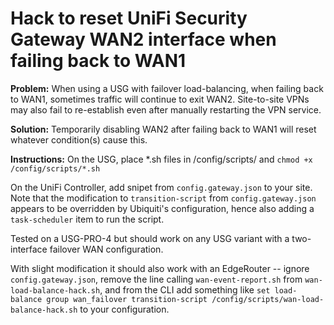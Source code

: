 # Hack to reset UniFi Security Gateway WAN2 interface when failing back to WAN1

**Problem:** When using a USG with failover load-balancing, when failing back to WAN1, sometimes traffic will continue to exit WAN2. Site-to-site VPNs may also fail to re-establish even after manually restarting the VPN service.

**Solution:** Temporarily disabling WAN2 after failing back to WAN1 will reset whatever condition(s) cause this.

**Instructions:** On the USG, place \*.sh files in /config/scripts/ and `chmod +x /config/scripts/*.sh`

On the UniFi Controller, add snipet from `config.gateway.json` to your site. Note that the modification to `transition-script` from `config.gateway.json` appears to be overridden by Ubiquiti's configuration, hence also adding a `task-scheduler` item to run the script.

Tested on a USG-PRO-4 but should work on any USG variant with a two-interface failover WAN configuration. 

With slight modification it should also work with an EdgeRouter -- ignore `config.gateway.json`, remove the line calling `wan-event-report.sh` from `wan-load-balance-hack.sh`, and from the CLI add something like `set load-balance group wan_failover transition-script /config/scripts/wan-load-balance-hack.sh` to your configuration.
